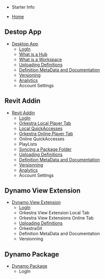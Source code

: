* Starter Info

* [Home](https://github.com/MostafaElAyoubi/Orkestra_Online/wiki)

## Destop App

* [Desktop App](https://github.com/MostafaElAyoubi/Orkestra_Online/wiki/Orkestra-Desktop-App)
  * [LogIn](https://github.com/MostafaElAyoubi/Orkestra_Online/wiki/Login-From-Desktop-App)
  * [What is a Hub](https://github.com/MostafaElAyoubi/Orkestra_Online/wiki/What-is-a-Hub%3F)
  * [What is a Workspace](https://github.com/MostafaElAyoubi/Orkestra_Online/wiki/What-is-a-Workspace)
  * [Uploading Definitions](https://github.com/MostafaElAyoubi/Orkestra_Online/wiki/Upload-Definitions)
  * [Definition MetaData and Documentation](https://github.com/MostafaElAyoubi/Orkestra_Online/wiki/Definition-MetaData-and-Documentation)
  * [Versioning](https://github.com/MostafaElAyoubi/Orkestra_Online/wiki/Versioning)
  * [Analytics](https://github.com/MostafaElAyoubi/Orkestra_Online/wiki/Analytics)
  * Account Settings
  
## Revit Addin

* [Revit Addin](https://github.com/MostafaElAyoubi/Orkestra_Online/wiki/Orkestra-Revit-Addin)
  * [LogIn](https://github.com/MostafaElAyoubi/Orkestra_Online/wiki/Login-from-Revit-Addin)
  * [Orkestra Local Player Tab](https://github.com/MostafaElAyoubi/Orkestra_Online/wiki/Orkestra-Local-Player-Tab)
  * [Local QuickAccesses](https://github.com/MostafaElAyoubi/Orkestra_Online/wiki/Orkestra-Local-Player-Tab#setting-local-quickaccesses)
  * [Orkestra Online Player Tab](https://github.com/MostafaElAyoubi/Orkestra_Online/wiki/Orkestra-Online-Player-Tab)
  * Online QuickAccesses
  * PlayLists
  * [Syncing a Package Folder](https://github.com/MostafaElAyoubi/Orkestra_Online/wiki/Syncing-a-Package-Folder)
  * [Uploading Definitions](https://github.com/MostafaElAyoubi/Orkestra_Online/wiki/Upload-Definitions)
  * [Definition MetaData and Documentation](https://github.com/MostafaElAyoubi/Orkestra_Online/wiki/Definition-MetaData-and-Documentation)
  * [Versionning](https://github.com/MostafaElAyoubi/Orkestra_Online/wiki/Versioning)
  * [Analytics](https://github.com/MostafaElAyoubi/Orkestra_Online/wiki/Analytics)
  * Account Settings

## Dynamo View Extension

* [Dynamo View Extension](https://github.com/MostafaElAyoubi/Orkestra_Online/wiki/Orkestra-View-Extension)
  * [LogIn](https://github.com/MostafaElAyoubi/Orkestra_Online/wiki/Login-From-Dynamo-View-Extension)
  * Orkestra View Extension Local Tab
  * Orkestra View Extensions Online Tab
  * [Uploading Definitions](https://github.com/MostafaElAyoubi/Orkestra_Online/wiki/Orkestra-Dynamo-View-Extension-:-Uploading-Definitions)
  * OrkestraGit
  * Definition MetaData and Documentation
  * Versionning

## Dynamo Package

* [Dynamo Package](https://github.com/MostafaElAyoubi/Orkestra_Online/wiki/Orkestra-Dynamo-Package)
  * LogIn

